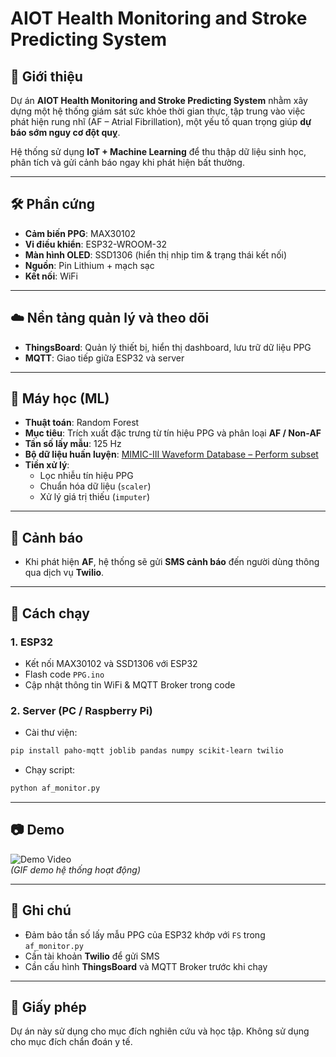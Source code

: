 # AIOT Health Monitoring and Stroke Predicting System

## 📌 Giới thiệu
Dự án **AIOT Health Monitoring and Stroke Predicting System** nhằm xây dựng một hệ thống giám sát sức khỏe thời gian thực, tập trung vào việc phát hiện rung nhĩ (AF – Atrial Fibrillation), một yếu tố quan trọng giúp **dự báo sớm nguy cơ đột quỵ**.

Hệ thống sử dụng **IoT + Machine Learning** để thu thập dữ liệu sinh học, phân tích và gửi cảnh báo ngay khi phát hiện bất thường.

---

## 🛠️ Phần cứng
- **Cảm biến PPG**: MAX30102  
- **Vi điều khiển**: ESP32-WROOM-32  
- **Màn hình OLED**: SSD1306 (hiển thị nhịp tim & trạng thái kết nối)  
- **Nguồn**: Pin Lithium + mạch sạc  
- **Kết nối**: WiFi

---

## ☁️ Nền tảng quản lý và theo dõi
- **ThingsBoard**: Quản lý thiết bị, hiển thị dashboard, lưu trữ dữ liệu PPG
- **MQTT**: Giao tiếp giữa ESP32 và server

---

## 🤖 Máy học (ML)
- **Thuật toán**: Random Forest  
- **Mục tiêu**: Trích xuất đặc trưng từ tín hiệu PPG và phân loại **AF / Non-AF**
- **Tần số lấy mẫu**: 125 Hz
- **Bộ dữ liệu huấn luyện**: [MIMIC-III Waveform Database – Perform subset](https://physionet.org/)  
- **Tiền xử lý**:
  - Lọc nhiễu tín hiệu PPG
  - Chuẩn hóa dữ liệu (`scaler`)
  - Xử lý giá trị thiếu (`imputer`)

---

## 📡 Cảnh báo
- Khi phát hiện **AF**, hệ thống sẽ gửi **SMS cảnh báo** đến người dùng thông qua dịch vụ **Twilio**.

---

## 🚀 Cách chạy
### 1. ESP32
- Kết nối MAX30102 và SSD1306 với ESP32
- Flash code `PPG.ino`
- Cập nhật thông tin WiFi & MQTT Broker trong code

### 2. Server (PC / Raspberry Pi)
- Cài thư viện:
```bash
pip install paho-mqtt joblib pandas numpy scikit-learn twilio
```
- Chạy script:
```bash
python af_monitor.py
```

---

## 📷 Demo
![Demo Video](demo.gif)  
*(GIF demo hệ thống hoạt động)*

---

## 📌 Ghi chú
- Đảm bảo tần số lấy mẫu PPG của ESP32 khớp với `FS` trong `af_monitor.py`
- Cần tài khoản **Twilio** để gửi SMS
- Cần cấu hình **ThingsBoard** và MQTT Broker trước khi chạy

---

## 📜 Giấy phép
Dự án này sử dụng cho mục đích nghiên cứu và học tập. Không sử dụng cho mục đích chẩn đoán y tế.
